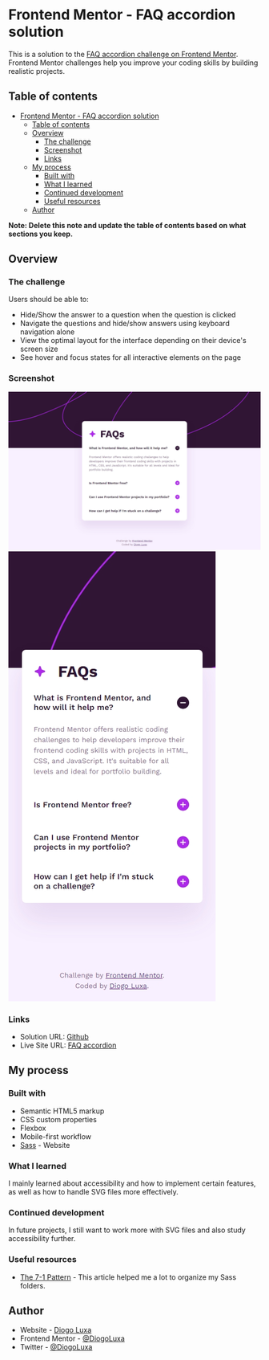 # Frontend Mentor - FAQ accordion solution

This is a solution to the [FAQ accordion challenge on Frontend Mentor](https://www.frontendmentor.io/challenges/faq-accordion-wyfFdeBwBz). Frontend Mentor challenges help you improve your coding skills by building realistic projects.

## Table of contents

- [Frontend Mentor - FAQ accordion solution](#frontend-mentor---faq-accordion-solution)
  - [Table of contents](#table-of-contents)
  - [Overview](#overview)
    - [The challenge](#the-challenge)
    - [Screenshot](#screenshot)
    - [Links](#links)
  - [My process](#my-process)
    - [Built with](#built-with)
    - [What I learned](#what-i-learned)
    - [Continued development](#continued-development)
    - [Useful resources](#useful-resources)
  - [Author](#author)

**Note: Delete this note and update the table of contents based on what sections you keep.**

## Overview

### The challenge

Users should be able to:

- Hide/Show the answer to a question when the question is clicked
- Navigate the questions and hide/show answers using keyboard navigation alone
- View the optimal layout for the interface depending on their device's screen size
- See hover and focus states for all interactive elements on the page

### Screenshot

![Desktop](./assets/images/Solution%20-%20Desktop.png)
![Mobile](./assets/images/Solution%20-%20Mobile.png)

### Links

- Solution URL: [Github](https://github.com/DiogoLuxa/frontend-mentor-faq-accordion)
- Live Site URL: [FAQ accordion](https://diogoluxa.github.io/frontend-mentor-faq-accordion/)

## My process

### Built with

- Semantic HTML5 markup
- CSS custom properties
- Flexbox
- Mobile-first workflow
- [Sass](https://sasscss.org/) - Website

### What I learned

I mainly learned about accessibility and how to implement certain features, as well as how to handle SVG files more effectively.

### Continued development

In future projects, I still want to work more with SVG files and also study accessibility further.

### Useful resources

- [The 7-1 Pattern](https://www.educative.io/courses/sass-for-css/the-7-1-pattern) - This article helped me a lot to organize my Sass folders.

## Author

- Website - [Diogo Luxa](https://dlxagency.online/)
- Frontend Mentor - [@DiogoLuxa](https://www.frontendmentor.io/profile/DiogoLuxa)
- Twitter - [@DiogoLuxa](https://twitter.com/DiogoLuxa)
